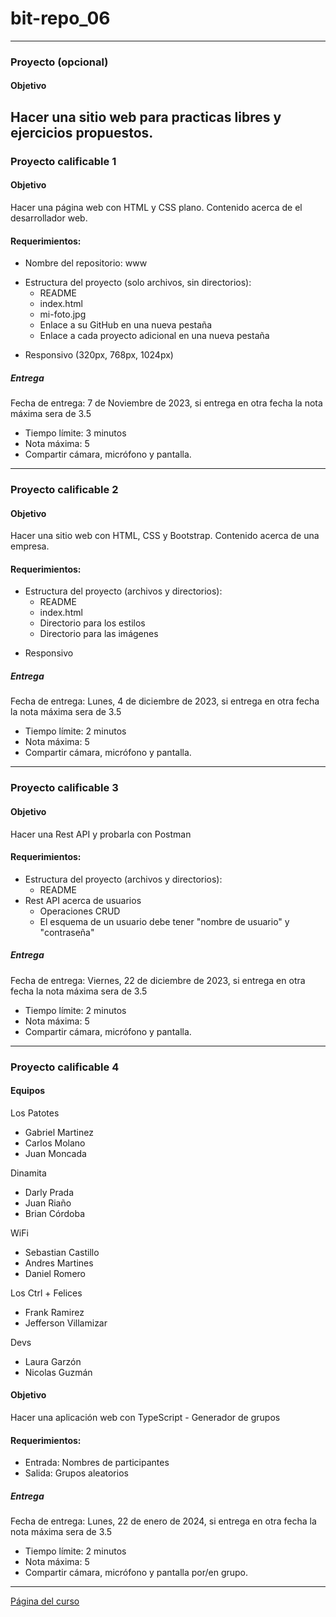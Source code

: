 # bit-repo_06
---
### Proyecto (opcional)
#### Objetivo
Hacer una sitio web para practicas libres y ejercicios propuestos.
---
### Proyecto calificable 1
#### Objetivo
Hacer una página web con HTML y CSS plano.
Contenido acerca de el desarrollador web.
#### Requerimientos:
- Nombre del repositorio: www
* Estructura del proyecto (solo archivos, sin directorios):
  - README
  - index.html
  - mi-foto.jpg
  - Enlace a su GitHub en una nueva pestaña
  - Enlace a cada proyecto adicional en una nueva pestaña

- Responsivo (320px, 768px, 1024px)
##### Entrega
Fecha de entrega: 7 de Noviembre de 2023, si entrega en otra fecha la nota máxima sera de 3.5
- Tiempo límite: 3 minutos
- Nota máxima: 5
- Compartir cámara, micrófono y pantalla.
---
### Proyecto calificable 2
#### Objetivo
Hacer una sitio web con HTML, CSS y Bootstrap.
Contenido acerca de una empresa.
#### Requerimientos:
* Estructura del proyecto (archivos y directorios):
  - README
  - index.html
  - Directorio para los estilos
  - Directorio para las imágenes

- Responsivo
##### Entrega
Fecha de entrega: Lunes, 4 de diciembre de 2023, si entrega en otra fecha la nota máxima sera de 3.5
- Tiempo límite: 2 minutos
- Nota máxima: 5
- Compartir cámara, micrófono y pantalla.
---
### Proyecto calificable 3
#### Objetivo
Hacer una Rest API y probarla con Postman
#### Requerimientos:
* Estructura del proyecto (archivos y directorios):
  - README
* Rest API acerca de usuarios
  - Operaciones CRUD
  - El esquema de un usuario debe tener "nombre de usuario" y "contraseña"
##### Entrega
Fecha de entrega: Viernes, 22 de diciembre de 2023, si entrega en otra fecha la nota máxima sera de 3.5
- Tiempo límite: 2 minutos
- Nota máxima: 5
- Compartir cámara, micrófono y pantalla.
---
### Proyecto calificable 4
#### Equipos
Los Patotes

- Gabriel Martinez
- Carlos Molano
- Juan Moncada

Dinamita

- Darly Prada
- Juan Riaño
- Brian Córdoba

WiFi

- Sebastian Castillo
- Andres Martines
- Daniel Romero

Los  Ctrl + Felices

- Frank Ramirez
- Jefferson Villamizar

Devs

- Laura Garzón
- Nicolas Guzmán
#### Objetivo
Hacer una aplicación web con TypeScript - Generador de grupos
#### Requerimientos:
- Entrada: Nombres de participantes
- Salida: Grupos aleatorios
##### Entrega
Fecha de entrega: Lunes, 22 de enero de 2024, si entrega en otra fecha la nota máxima sera de 3.5
- Tiempo límite: 2 minutos
- Nota máxima: 5
- Compartir cámara, micrófono y pantalla por/en grupo.
---
[Página del curso](https://javierandres-dev.github.io/bit-repo_06/)
